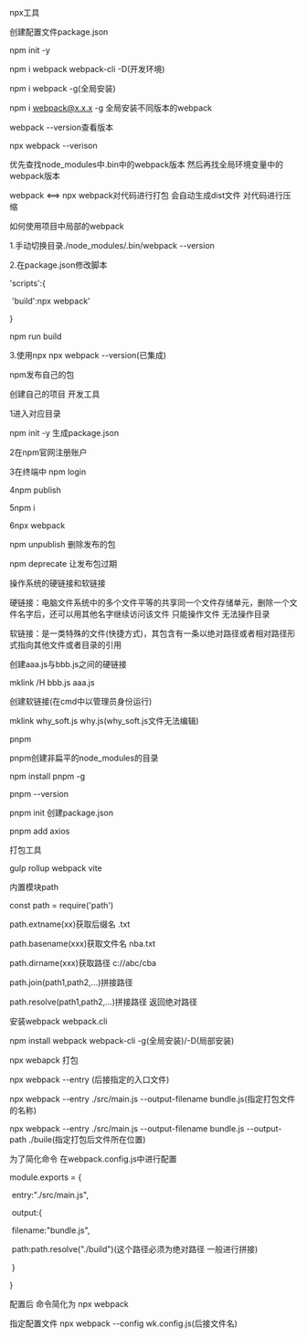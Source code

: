 npx工具

创建配置文件package.json

npm init -y

npm i webpack webpack-cli -D(开发环境)

npm i webpack -g(全局安装)

npm i webpack@x.x.x -g 全局安装不同版本的webpack

webpack --version查看版本

npx webpack --verison

 优先查找node_modules中.bin中的webpack版本 然后再找全局环境变量中的webpack版本

webpack <==> npx webpack对代码进行打包 会自动生成dist文件 对代码进行压缩

如何使用项目中局部的webpack

1.手动切换目录./node_modules/.bin/webpack --version

2.在package.json修改脚本

'scripts':{

​	'build':npx webpack'

}

npm run build

3.使用npx npx webpack --version(已集成)

npm发布自己的包

创建自己的项目 开发工具

1进入对应目录

npm init -y  生成package.json

2在npm官网注册账户 

3在终端中 npm login

4npm publish

5npm i 

6npx webpack

npm unpublish 删除发布的包

npm deprecate 让发布包过期

操作系统的硬链接和软链接

硬链接：电脑文件系统中的多个文件平等的共享同一个文件存储单元，删除一个文件名字后，还可以用其他名字继续访问该文件 只能操作文件 无法操作目录 

软链接：是一类特殊的文件(快捷方式)，其包含有一条以绝对路径或者相对路径形式指向其他文件或者目录的引用

创建aaa.js与bbb.js之间的硬链接

mklink /H bbb.js aaa.js

创建软链接(在cmd中以管理员身份运行)

mklink why_soft.js why.js(why_soft.js文件无法编辑)

pnpm

pnpm创建非扁平的node_modules的目录

npm install pnpm -g

pnpm --version

pnpm init 创建package.json

pnpm add axios

打包工具

gulp rollup webpack vite

内置模块path

const path = require('path')

path.extname(xx)获取后缀名 .txt

path.basename(xxx)获取文件名 nba.txt

path.dirname(xxx)获取路径 c://abc/cba

path.join(path1,path2,...)拼接路径

path.resolve(path1,path2,...)拼接路径 返回绝对路径 

安装webpack webpack.cli

npm install webpack webpack-cli -g(全局安装)/-D(局部安装) 

npx webapck 打包

npx webpack --entry (后接指定的入口文件)

npx webpack --entry ./src/main.js --output-filename bundle.js(指定打包文件的名称)

npx webpack --entry ./src/main.js --output-filename bundle.js --output-path ./buile(指定打包后文件所在位置)

为了简化命令 在webpack.config.js中进行配置

module.exports = {

​	entry:"./src/main.js",

​	output:{

​			filename:"bundle.js",

​			path:path.resolve("./build")(这个路径必须为绝对路径 一般进行拼接)

​	}

}

配置后 命令简化为 npx webpack

指定配置文件 npx webpack --config wk.config.js(后接文件名)
